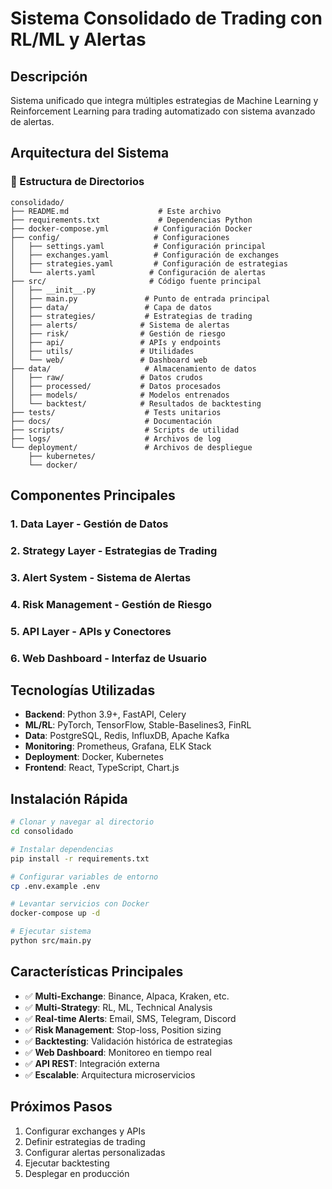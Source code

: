 # Sistema Consolidado de Trading con RL/ML y Alertas

## Descripción
Sistema unificado que integra múltiples estrategias de Machine Learning y Reinforcement Learning para trading automatizado con sistema avanzado de alertas.

## Arquitectura del Sistema

### 📁 Estructura de Directorios

```
consolidado/
├── README.md                    # Este archivo
├── requirements.txt             # Dependencias Python
├── docker-compose.yml          # Configuración Docker
├── config/                     # Configuraciones
│   ├── settings.yaml           # Configuración principal
│   ├── exchanges.yaml          # Configuración de exchanges
│   ├── strategies.yaml         # Configuración de estrategias
│   └── alerts.yaml            # Configuración de alertas
├── src/                       # Código fuente principal
│   ├── __init__.py
│   ├── main.py               # Punto de entrada principal
│   ├── data/                 # Capa de datos
│   ├── strategies/           # Estrategias de trading
│   ├── alerts/              # Sistema de alertas
│   ├── risk/                # Gestión de riesgo
│   ├── api/                 # APIs y endpoints
│   ├── utils/               # Utilidades
│   └── web/                 # Dashboard web
├── data/                     # Almacenamiento de datos
│   ├── raw/                 # Datos crudos
│   ├── processed/           # Datos procesados
│   ├── models/              # Modelos entrenados
│   └── backtest/            # Resultados de backtesting
├── tests/                    # Tests unitarios
├── docs/                     # Documentación
├── scripts/                  # Scripts de utilidad
├── logs/                     # Archivos de log
└── deployment/               # Archivos de despliegue
    ├── kubernetes/
    └── docker/
```

## Componentes Principales

### 1. **Data Layer** - Gestión de Datos
### 2. **Strategy Layer** - Estrategias de Trading  
### 3. **Alert System** - Sistema de Alertas
### 4. **Risk Management** - Gestión de Riesgo
### 5. **API Layer** - APIs y Conectores
### 6. **Web Dashboard** - Interfaz de Usuario

## Tecnologías Utilizadas

- **Backend**: Python 3.9+, FastAPI, Celery
- **ML/RL**: PyTorch, TensorFlow, Stable-Baselines3, FinRL
- **Data**: PostgreSQL, Redis, InfluxDB, Apache Kafka
- **Monitoring**: Prometheus, Grafana, ELK Stack
- **Deployment**: Docker, Kubernetes
- **Frontend**: React, TypeScript, Chart.js

## Instalación Rápida

```bash
# Clonar y navegar al directorio
cd consolidado

# Instalar dependencias
pip install -r requirements.txt

# Configurar variables de entorno
cp .env.example .env

# Levantar servicios con Docker
docker-compose up -d

# Ejecutar sistema
python src/main.py
```

## Características Principales

- ✅ **Multi-Exchange**: Binance, Alpaca, Kraken, etc.
- ✅ **Multi-Strategy**: RL, ML, Technical Analysis
- ✅ **Real-time Alerts**: Email, SMS, Telegram, Discord
- ✅ **Risk Management**: Stop-loss, Position sizing
- ✅ **Backtesting**: Validación histórica de estrategias
- ✅ **Web Dashboard**: Monitoreo en tiempo real
- ✅ **API REST**: Integración externa
- ✅ **Escalable**: Arquitectura microservicios

## Próximos Pasos

1. Configurar exchanges y APIs
2. Definir estrategias de trading
3. Configurar alertas personalizadas
4. Ejecutar backtesting
5. Desplegar en producción